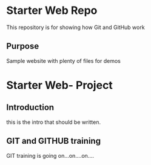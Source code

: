 # Starter Web Repo

This repository is for showing how Git and GitHub work

## Purpose

Sample website with plenty of files for demos

# Starter Web- Project

## Introduction
this is the intro that should be written. 

## GIT and GITHUB training
GIT training is going on...on....on....
